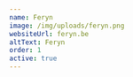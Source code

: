 ```yaml
---
name: Feryn
image: /img/uploads/feryn.png
websiteUrl: feryn.be
altText: Feryn
order: 1
active: true
---
```

